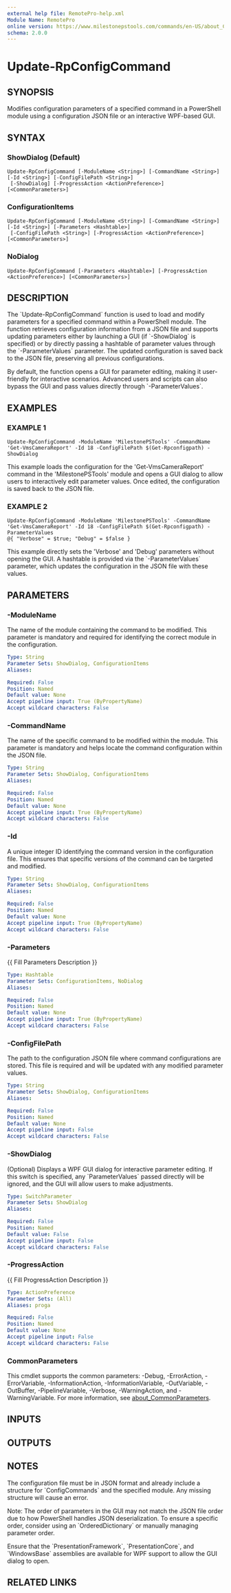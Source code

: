 ```yaml
---
external help file: RemotePro-help.xml
Module Name: RemotePro
online version: https://www.milestonepstools.com/commands/en-US/about_Custom_Attributes.help/#requiresvmsconnection
schema: 2.0.0
---
```


# Update-RpConfigCommand

## SYNOPSIS
Modifies configuration parameters of a specified command in a PowerShell
module using a configuration JSON file or an interactive WPF-based GUI.

## SYNTAX

### ShowDialog (Default)
```
Update-RpConfigCommand [-ModuleName <String>] [-CommandName <String>] [-Id <String>] [-ConfigFilePath <String>]
 [-ShowDialog] [-ProgressAction <ActionPreference>] [<CommonParameters>]
```

### ConfigurationItems
```
Update-RpConfigCommand [-ModuleName <String>] [-CommandName <String>] [-Id <String>] [-Parameters <Hashtable>]
 [-ConfigFilePath <String>] [-ProgressAction <ActionPreference>] [<CommonParameters>]
```

### NoDialog
```
Update-RpConfigCommand [-Parameters <Hashtable>] [-ProgressAction <ActionPreference>] [<CommonParameters>]
```

## DESCRIPTION
The \`Update-RpConfigCommand\` function is used to load and modify parameters for
a specified command within a PowerShell module.
The function retrieves
configuration information from a JSON file and supports updating parameters
either by launching a GUI (if \`-ShowDialog\` is specified) or by directly
passing a hashtable of parameter values through the \`-ParameterValues\`
parameter.
The updated configuration is saved back to the JSON file,
preserving all previous configurations.

By default, the function opens a GUI for parameter editing, making it
user-friendly for interactive scenarios.
Advanced users and scripts can also
bypass the GUI and pass values directly through \`-ParameterValues\`.

## EXAMPLES

### EXAMPLE 1
```
Update-RpConfigCommand -ModuleName 'MilestonePSTools' -CommandName
'Get-VmsCameraReport' -Id 18 -ConfigFilePath $(Get-Rpconfigpath) -ShowDialog
```

This example loads the configuration for the 'Get-VmsCameraReport' command in
the 'MilestonePSTools' module and opens a GUI dialog to allow users to
interactively edit parameter values.
Once edited, the configuration is saved
back to the JSON file.

### EXAMPLE 2
```
Update-RpConfigCommand -ModuleName 'MilestonePSTools' -CommandName
'Get-VmsCameraReport' -Id 18 -ConfigFilePath $(Get-Rpconfigpath) -ParameterValues
@{ "Verbose" = $true; "Debug" = $false }
```

This example directly sets the 'Verbose' and 'Debug' parameters without
opening the GUI.
A hashtable is provided via the \`-ParameterValues\`
parameter, which updates the configuration in the JSON file with these
values.

## PARAMETERS

### -ModuleName
The name of the module containing the command to be modified.
This parameter
is mandatory and required for identifying the correct module in the
configuration.

```yaml
Type: String
Parameter Sets: ShowDialog, ConfigurationItems
Aliases:

Required: False
Position: Named
Default value: None
Accept pipeline input: True (ByPropertyName)
Accept wildcard characters: False
```

### -CommandName
The name of the specific command to be modified within the module.
This
parameter is mandatory and helps locate the command configuration within the
JSON file.

```yaml
Type: String
Parameter Sets: ShowDialog, ConfigurationItems
Aliases:

Required: False
Position: Named
Default value: None
Accept pipeline input: True (ByPropertyName)
Accept wildcard characters: False
```

### -Id
A unique integer ID identifying the command version in the configuration
file.
This ensures that specific versions of the command can be targeted
and modified.

```yaml
Type: String
Parameter Sets: ShowDialog, ConfigurationItems
Aliases:

Required: False
Position: Named
Default value: None
Accept pipeline input: True (ByPropertyName)
Accept wildcard characters: False
```

### -Parameters
{{ Fill Parameters Description }}

```yaml
Type: Hashtable
Parameter Sets: ConfigurationItems, NoDialog
Aliases:

Required: False
Position: Named
Default value: None
Accept pipeline input: True (ByPropertyName)
Accept wildcard characters: False
```

### -ConfigFilePath
The path to the configuration JSON file where command configurations are
stored.
This file is required and will be updated with any modified
parameter values.

```yaml
Type: String
Parameter Sets: ShowDialog, ConfigurationItems
Aliases:

Required: False
Position: Named
Default value: None
Accept pipeline input: False
Accept wildcard characters: False
```

### -ShowDialog
(Optional) Displays a WPF GUI dialog for interactive parameter editing.
If
this switch is specified, any \`ParameterValues\` passed directly will be
ignored, and the GUI will allow users to make adjustments.

```yaml
Type: SwitchParameter
Parameter Sets: ShowDialog
Aliases:

Required: False
Position: Named
Default value: False
Accept pipeline input: False
Accept wildcard characters: False
```

### -ProgressAction
{{ Fill ProgressAction Description }}

```yaml
Type: ActionPreference
Parameter Sets: (All)
Aliases: proga

Required: False
Position: Named
Default value: None
Accept pipeline input: False
Accept wildcard characters: False
```

### CommonParameters
This cmdlet supports the common parameters: -Debug, -ErrorAction, -ErrorVariable, -InformationAction, -InformationVariable, -OutVariable, -OutBuffer, -PipelineVariable, -Verbose, -WarningAction, and -WarningVariable. For more information, see [about_CommonParameters](http://go.microsoft.com/fwlink/?LinkID=113216).

## INPUTS

## OUTPUTS

## NOTES
The configuration file must be in JSON format and already include a structure
for \`ConfigCommands\` and the specified module.
Any missing structure will
cause an error.

Note: The order of parameters in the GUI may not match the JSON file order
due to how PowerShell handles JSON deserialization.
To ensure a specific
order, consider using an \`OrderedDictionary\` or manually managing parameter
order.

Ensure that the \`PresentationFramework\`, \`PresentationCore\`, and \`WindowsBase\`
assemblies are available for WPF support to allow the GUI dialog to open.

## RELATED LINKS
